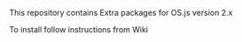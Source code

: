 This repository contains Extra packages for OS.js version 2.x

To install follow instructions from Wiki
